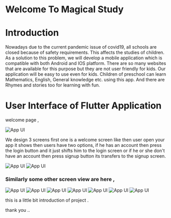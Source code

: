 # Welcome To Magical Study 

# Introduction
Nowadays due to the current pandemic issue of covid19, all schools are closed because of safety requirements. This affects the studies of children. As a solution to this problem, we will develop a mobile application which is compatible with both Android and IOS platform. There are so many websites that are available for this purpose but they are not user friendly for kids. Our application will be easy to use even for kids. Children of preschool can learn Mathematics, English, General knowledge etc. using this app. And there are Rhymes and stories too for learning with fun.


# User Interface of Flutter Application

welcome page ,

![App UI](//screenshot//1.jpg)

We design 3 screens first one is a welcome screen like then user open your app it shows then users have two options, if he has an account then press the login button and it just shifts him to the login screen or if he or she don't have an account then press signup button its transfers to the signup screen.


![App UI](/6.jpg)
![App UI](/8.jpg)

### Similarly some other screen view are here ,


![App UI](/1.jpg)
![App UI](/2.jpg)
![App UI](/3.jpg)
![App UI](/4.jpg)
![App UI](/5.jpg)
![App UI](/7.jpg)
![App UI](/9.jpg)

this is a little bit introduction of project .

thank you ..
